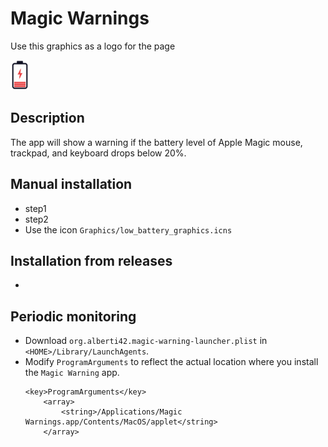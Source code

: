 # Magic Warnings

Use this graphics as a logo for the page 

<img src="./Graphics/low_battery_graphics.svg" height="48">

## Description

The app will show a warning if the battery level of Apple Magic mouse, trackpad, and keyboard drops below 20%.

## Manual installation

- step1 
- step2
- Use the icon `Graphics/low_battery_graphics.icns`

## Installation from releases

-

## Periodic monitoring

- Download `org.alberti42.magic-warning-launcher.plist` in `<HOME>/Library/LaunchAgents`.
- Modify `ProgramArguments` to reflect the actual location where you install the `Magic Warning` app.
	```
	<key>ProgramArguments</key>
		<array>
			<string>/Applications/Magic Warnings.app/Contents/MacOS/applet</string>
		</array>
	```
